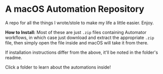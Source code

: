 # A macOS Automation Repository
A repo for all the things I wrote/stole to make my life a little easier. Enjoy.

**How to Install:** Most of these are just `.zip` files containing Automator workflows, in which case just download and extract the appropriate `.zip` file, then simply open the file inside and macOS will take it from there.

If installation instructions differ from the above, it'll be noted in the folder's readme.

Click a folder to learn about the automations inside!
